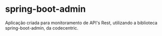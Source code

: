 # spring-boot-admin
Aplicação criada para monitoramento de API's Rest, utilizando a biblioteca spring-boot-admin, da codecentric.
